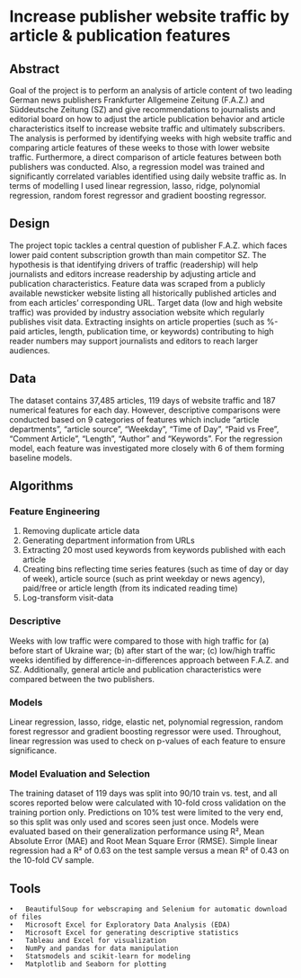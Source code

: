 # Increase publisher website traffic by article & publication features

## Abstract
Goal of the project is to perform an analysis of article content of two leading German news publishers Frankfurter Allgemeine Zeitung (F.A.Z.) and Süddeutsche Zeitung (SZ) and give recommendations to journalists and editorial board on how to adjust the article publication behavior and article characteristics itself to increase website traffic and ultimately subscribers. The analysis is performed by identifying weeks with high website traffic and comparing article features of these weeks to those with lower website traffic. Furthermore, a direct comparison of article features between both publishers was conducted. Also, a regression model was trained and significantly correlated variables identified using daily website traffic as. In terms of modelling I used linear regression, lasso, ridge, polynomial regression, random forest regressor and gradient boosting regressor.

## Design
The project topic tackles a central question of publisher F.A.Z. which faces lower paid content subscription growth than main competitor SZ. The hypothesis is that identifying drivers of traffic (readership) will help journalists and editors increase readership by adjusting article and publication characteristics. Feature data was scraped from a publicly available newsticker website listing all historically published articles and from each articles’ corresponding URL. Target data (low and high website traffic) was provided by industry association website which regularly publishes visit data. Extracting insights on article properties (such as %-paid articles, length, publication time, or keywords) contributing to high reader numbers may support journalists and editors to reach larger audiences. 

## Data
The dataset contains 37,485 articles, 119 days of website traffic and 187 numerical features for each day. However, descriptive comparisons were conducted based on 9 categories of features which include “article departments”, “article source”, “Weekday”, “Time of Day”, “Paid vs Free”, “Comment Article”, “Length”, “Author” and “Keywords”. For the regression model, each feature was investigated more closely with 6 of them forming baseline models. 

## Algorithms
### Feature Engineering
1.	Removing duplicate article data
2.	Generating department information from URLs
3.	Extracting 20 most used keywords from keywords published with each article
4.	Creating bins reflecting time series features (such as time of day or day of week), article source (such as print weekday or news agency), paid/free or article length (from its indicated reading time)
5.	Log-transform visit-data

### Descriptive
Weeks with low traffic were compared to those with high traffic for (a) before start of Ukraine war; (b) after start of the war; (c) low/high traffic weeks identified by difference-in-differences approach between F.A.Z. and SZ. Additionally, general article and publication characteristics were compared between the two publishers.

### Models
Linear regression, lasso, ridge, elastic net, polynomial regression, random forest regressor and gradient boosting regressor were used. Throughout, linear regression was used to check on p-values of each feature to ensure significance.

### Model Evaluation and Selection
The training dataset of 119 days was split into 90/10 train vs. test, and all scores reported below were calculated with 10-fold cross validation on the training portion only. Predictions on 10% test were limited to the very end, so this split was only used and scores seen just once. Models were evaluated based on their generalization performance using R², Mean Absolute Error (MAE) and Root Mean Square Error (RMSE). Simple linear regression had a R² of 0.63 on the test sample versus a mean R² of 0.43 on the 10-fold CV sample.

## Tools
    •	BeautifulSoup for webscraping and Selenium for automatic download of files
    •	Microsoft Excel for Exploratory Data Analysis (EDA)
    •	Microsoft Excel for generating descriptive statistics
    •	Tableau and Excel for visualization
    •	NumPy and pandas for data manipulation
    •	Statsmodels and scikit-learn for modeling
    •	Matplotlib and Seaborn for plotting
